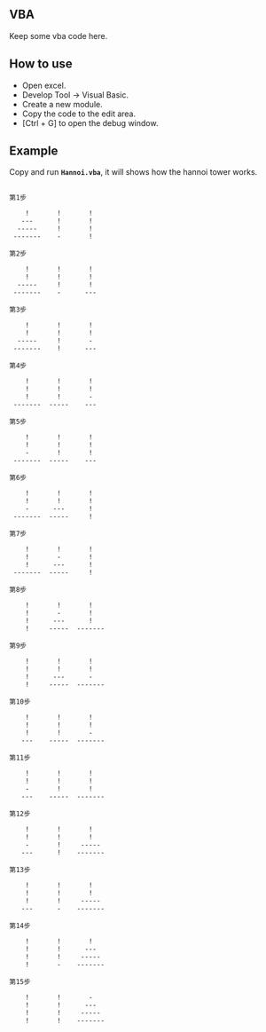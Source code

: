 ## VBA

Keep some vba code here.

## How to use

- Open excel.
- Develop Tool -> Visual Basic.
- Create a new module.
- Copy the code to the edit area.
- [Ctrl + G] to open the debug window.

## Example

Copy and run **`Hannoi.vba`**, it will shows how the hannoi tower works.

```

第1步

    !       !       !   
   ---      !       !   
  -----     !       !   
 -------    -       !   

第2步

    !       !       !   
    !       !       !   
  -----     !       !   
 -------    -      ---  

第3步

    !       !       !   
    !       !       !   
  -----     !       -   
 -------    !      ---  

第4步

    !       !       !   
    !       !       !   
    !       !       -   
 -------  -----    ---  

第5步

    !       !       !   
    !       !       !   
    -       !       !   
 -------  -----    ---  

第6步

    !       !       !   
    !       !       !   
    -      ---      !   
 -------  -----     !   

第7步

    !       !       !   
    !       -       !   
    !      ---      !   
 -------  -----     !   

第8步

    !       !       !   
    !       -       !   
    !      ---      !   
    !     -----  -------

第9步

    !       !       !   
    !       !       !   
    !      ---      -   
    !     -----  -------

第10步

    !       !       !   
    !       !       !   
    !       !       -   
   ---    -----  -------

第11步

    !       !       !   
    !       !       !   
    -       !       !   
   ---    -----  -------

第12步

    !       !       !   
    !       !       !   
    -       !     ----- 
   ---      !    -------

第13步

    !       !       !   
    !       !       !   
    !       !     ----- 
   ---      -    -------

第14步

    !       !       !   
    !       !      ---  
    !       !     ----- 
    !       -    -------

第15步

    !       !       -   
    !       !      ---  
    !       !     ----- 
    !       !    -------

```